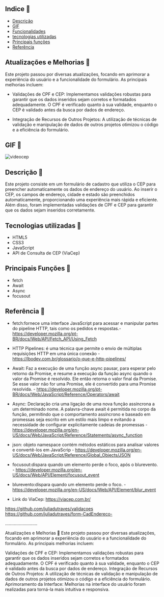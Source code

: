## Indice 🪼

* [Descrição](#descrição-🪸)
* [GIF](#gif-🐚)
* [Funcionalidades](#funcionalidades-🐡)
* [tecnologias utilizadas](#tecnologias-utilizadas-🦑)
* [Principais funções](#principais-funções-🐠)
* [Referência](#referência-🐙)

## Atualizações e Melhorias 🌟
Este projeto passou por diversas atualizações, focando em aprimorar a experiência do usuário e a funcionalidade do formulário. As principais melhorias incluem:

- Validações de CPF e CEP: Implementamos validações robustas para garantir que os dados inseridos sejam corretos e formatados adequadamente. O CPF é verificado quanto à sua validade, enquanto o CEP é validado antes da busca por dados de endereço.

- Integração de Recursos de Outros Projetos: A utilização de técnicas de validação e manipulação de dados de outros projetos otimizou o código e a eficiência do formulário.

## GIF 🐚

![videocep](https://github.com/user-attachments/assets/6dfc72c4-c360-4896-b243-0da9171ab261)

## Descrição 🪸
Este projeto consiste em um formulário de cadastro que utiliza o CEP para preencher automaticamente os dados de endereço do usuário. Ao inserir o CEP, os campos de endereço, cidade e estado são preenchidos automaticamente, proporcionando uma experiência mais rápida e eficiente. Além disso, foram implementadas validações de CPF e CEP para garantir que os dados sejam inseridos corretamente. 

## Tecnologias utilizadas 🦑

- HTML5
- CSS3
- JavaScript
- API de Consulta de CEP (ViaCep) 

## Principais Funções 🐠

- fetch
- Await
- Async
- focusout

## Referência 🐙

- fetch:fornece uma interface JavaScript para acessar e manipular partes do pipeline HTTP, tais como os pedidos e respostas.- https://developer.mozilla.org/pt-BR/docs/Web/API/Fetch_API/Using_Fetch 

- HTTP Pipelines: é uma técnica que permite o envio de múltiplas requisições HTTP em uma única conexão - https://lbodev.com.br/glossario/o-que-e-http-pipelines/

- Await: Faz a execução de uma função async pausar, para esperar pelo retorno da Promise, e resume a execução da função async quando o valor da Promise é resolvido. Ele então retorna o valor final da Promise. Se esse valor não for uma Promise, ele é convertido para uma Promise resolvida. - https://developer.mozilla.org/pt-BR/docs/Web/JavaScript/Reference/Operators/await

- Async: Declaração cria uma ligação de uma nova função assíncrona a um determinado nome. A palavra-chave await é permitida no corpo da função, permitindo que o comportamento assíncrono e baseado em promessas seja escrito em um estilo mais limpo e evitando a necessidade de configurar explicitamente cadeias de promessas - https://developer.mozilla.org/en-US/docs/Web/JavaScript/Reference/Statements/async_function

- json: objeto namespace contém métodos estáticos para analisar valores e convertê-los em JavaScrip - https://developer.mozilla.org/en-US/docs/Web/JavaScript/Reference/Global_Objects/JSON

- focusout:dispara quando um elemento perde o foco, após o blurevento. - https://developer.mozilla.org/en-US/docs/Web/API/Element/focusout_event

- blurevento:dispara quando um elemento perde o foco. - https://developer.mozilla.org/en-US/docs/Web/API/Element/blur_event

- Link do ViaCep: https://viacep.com.br/


https://github.com/juliadutraves/validacoes
https://github.com/juliadutraves/form-CadEndereco-

..........................

Atualizações e Melhorias 🌟
Este projeto passou por diversas atualizações, focando em aprimorar a experiência do usuário e a funcionalidade do formulário. As principais melhorias incluem:

Validações de CPF e CEP: Implementamos validações robustas para garantir que os dados inseridos sejam corretos e formatados adequadamente. O CPF é verificado quanto à sua validade, enquanto o CEP é validado antes da busca por dados de endereço.
Integração de Recursos de Outros Projetos: A utilização de técnicas de validação e manipulação de dados de outros projetos otimizou o código e a eficiência do formulário.
Aprimoramento da Interface: Melhorias na interface do usuário foram realizadas para torná-la mais intuitiva e responsiva.